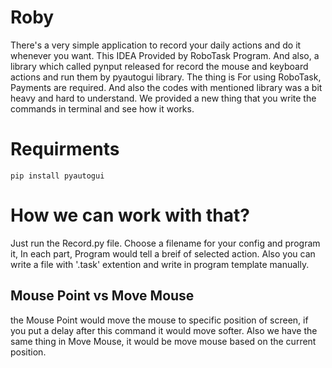 # Roby
There's a very simple application to record your daily actions and do it whenever you want.
This IDEA Provided by RoboTask Program. And also, a library which called pynput released for record the mouse and keyboard actions and run them by pyautogui library.
The thing is For using RoboTask, Payments are required. And also the codes with mentioned library was a bit heavy and hard to understand. We provided a new thing that you write the commands in terminal and see how it works.

# Requirments
```
pip install pyautogui
```

# How we can work with that?
Just run the Record.py file. Choose a filename for your config and program it, In each part, Program would tell a breif of selected action.
Also you can write a file with '.task' extention and write in program template manually.

## Mouse Point vs Move Mouse
the Mouse Point would move the mouse to specific position of screen, if you put a delay after this command it would move softer. 
Also we have the same thing in Move Mouse, it would be move mouse based on the current position.
